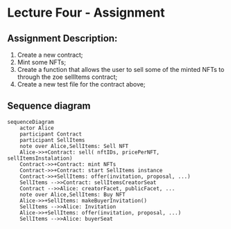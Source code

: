 # Lecture Four - Assignment

## Assignment Description:

1. Create a new contract;
2. Mint some NFTs;
3. Create a function that allows the user to sell some of the minted NFTs to through the zoe sellItems contract;
4. Create a new test file for the contract above;

## Sequence diagram

```mermaid
sequenceDiagram
    actor Alice
    participant Contract
    participant SellItems
    note over Alice,SellItems: Sell NFT
    Alice->>+Contract: sell( nftIDs, pricePerNFT, sellItemsInstalation)
    Contract->>+Contract: mint NFTs
    Contract->>+Contract: start SellItems instance
    Contract->>+SellItems: offer(invitation, proposal, ...)
    SellItems -->>Contract: sellItemsCreatorSeat
    Contract -->>Alice: creatorFacet, publicFacet, ...
    note over Alice,SellItems: Buy NFT
    Alice->>+SellItems: makeBuyerInvitation()
    SellItems -->>Alice: Invitation
    Alice->>+SellItems: offer(invitation, proposal, ...)
    SellItems -->>Alice: buyerSeat
```
